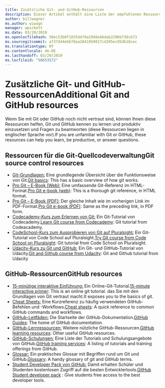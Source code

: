 ```yaml
---
title: Zusätzliche Git- und GitHub-Ressourcen
description: Dieser Artikel enthält eine Liste der empfohlenen Ressourcen für Git und GitHub, mit denen Sie sich optimal auf die Mitwirkung an docs.microsoft.com vorbereiten können.
author: billwagner
ms.author: wiwagn
manager: wpickett
ms.date: 03/29/2019
ms.openlocfilehash: 50ec53b0f1035d470a1948e46dab2296bf38cb73
ms.sourcegitcommit: af37d44eb67daa2841959817cd205ec95db18cec
ms.translationtype: HT
ms.contentlocale: de-DE
ms.lasthandoff: 03/29/2019
ms.locfileid: "58653572"
---
```

# <a name="additional-git-and-github-resources"></a><span data-ttu-id="ad7e2-103">Zusätzliche Git- und GitHub-Ressourcen</span><span class="sxs-lookup"><span data-stu-id="ad7e2-103">Additional Git and GitHub resources</span></span>

<span data-ttu-id="ad7e2-104">Wenn Sie mit Git oder GitHub noch nicht vertraut sind, können Ihnen diese Ressourcen helfen, Git und GitHub kennen zu lernen und produktiv einzusetzen und Fragen zu beantworten (diese Ressourcen liegen in englischer Sprache vor).</span><span class="sxs-lookup"><span data-stu-id="ad7e2-104">If you are unfamiliar with Git or GitHub, these resources can help you learn, be productive, or answer questions.</span></span>

## <a name="git-source-control-resources"></a><span data-ttu-id="ad7e2-105">Ressourcen für die Git-Quellcodeverwaltung</span><span class="sxs-lookup"><span data-stu-id="ad7e2-105">Git source control resources</span></span>

- <span data-ttu-id="ad7e2-106">[Git-Grundlagen:](https://go.microsoft.com/fwlink/?linkid=853939) Eine grundlegende Übersicht über die Funktionsweise von Git.</span><span class="sxs-lookup"><span data-stu-id="ad7e2-106">[Git basics](https://go.microsoft.com/fwlink/?linkid=853939): This has a basic overview of how git works.</span></span>
- <span data-ttu-id="ad7e2-107">[Pro Git – E-Book (Web):](https://go.microsoft.com/fwlink/?linkid=853940) Eine umfassende Git-Referenz im HTML-Format.</span><span class="sxs-lookup"><span data-stu-id="ad7e2-107">[Pro Git e-book (web)](https://go.microsoft.com/fwlink/?linkid=853940): This is a thorough git reference, in HTML format.</span></span>
- <span data-ttu-id="ad7e2-108">[Pro Git – E-Book (PDF):](https://progit2.s3.amazonaws.com/en/2016-03-22-f3531/progit-en.1084.pdf) Der gleiche Inhalt wie im vorherigen Link im PDF-Format.</span><span class="sxs-lookup"><span data-stu-id="ad7e2-108">[Pro Git e-book (PDF)](https://progit2.s3.amazonaws.com/en/2016-03-22-f3531/progit-en.1084.pdf): Same as the preceding link, in PDF form.</span></span>
- <span data-ttu-id="ad7e2-109">[Codecademy-Kurs zum Erlernen von Git:](https://www.codecademy.com/learn/learn-git) Ein Git-Tutorial von Codecademy.</span><span class="sxs-lookup"><span data-stu-id="ad7e2-109">[Learn Git course from Codecademy](https://www.codecademy.com/learn/learn-git): Git tutorial from Codeacademy.</span></span>
- <span data-ttu-id="ad7e2-110">[CodeSchool-Kurs zum Ausprobieren von Git auf Pluralsight:](https://www.pluralsight.com/courses/code-school-git-real) Ein Git-Tutorial von Code School auf Pluralsight.</span><span class="sxs-lookup"><span data-stu-id="ad7e2-110">[Try Git course from Code School on Pluralsight](https://www.pluralsight.com/courses/code-school-git-real): Git tutorial from Code School on Pluralsight.</span></span>
- <span data-ttu-id="ad7e2-111">[Udacity-Kurs zu Git und GitHub:](https://www.udacity.com/course/how-to-use-git-and-github--ud775) Ein Git- und GitHub-Tutorial von Udacity.</span><span class="sxs-lookup"><span data-stu-id="ad7e2-111">[Git and Github course from Udacity](https://www.udacity.com/course/how-to-use-git-and-github--ud775): Git and Github tutorial from Udacity</span></span>

## <a name="github-resources"></a><span data-ttu-id="ad7e2-112">GitHub-Ressourcen</span><span class="sxs-lookup"><span data-stu-id="ad7e2-112">GitHub resources</span></span>

- <span data-ttu-id="ad7e2-113">[15-minütige interaktive Einführung:](https://try.github.io/) Ein Online-Git-Tutorial.</span><span class="sxs-lookup"><span data-stu-id="ad7e2-113">[15-minute interactive primer](https://try.github.io/): This is an online git tutorial.</span></span> <span data-ttu-id="ad7e2-114">das Sie mit den Grundlagen von Git vertraut macht.</span><span class="sxs-lookup"><span data-stu-id="ad7e2-114">It exposes you to the basics of git.</span></span>
- <span data-ttu-id="ad7e2-115">[Cheat Sheets:](https://go.microsoft.com/fwlink/?linkid=853941) Eine Kurzreferenz zu häufig verwendeten GitHub-Befehlen und -Workflows.</span><span class="sxs-lookup"><span data-stu-id="ad7e2-115">[Cheat sheets](https://go.microsoft.com/fwlink/?linkid=853941): A quick reference to common GitHub commands and workflows.</span></span>
- <span data-ttu-id="ad7e2-116">[GitHub-Leitfäden:](https://guides.github.com/) Die Startseite der GitHub-Dokumentation.</span><span class="sxs-lookup"><span data-stu-id="ad7e2-116">[GitHub Guides](https://guides.github.com/): The home of GitHub documentation.</span></span>
- <span data-ttu-id="ad7e2-117">[GitHub-Lernressourcen:](https://help.github.com/articles/git-and-github-learning-resources/) Weitere nützliche GitHub-Ressourcen.</span><span class="sxs-lookup"><span data-stu-id="ad7e2-117">[GitHub learning resources](https://help.github.com/articles/git-and-github-learning-resources/): Other useful GitHub resources.</span></span>
- <span data-ttu-id="ad7e2-118">[GitHub-Schulungen:](https://services.github.com/training/) Eine Liste der Tutorials und Schulungsangebote von GitHub.</span><span class="sxs-lookup"><span data-stu-id="ad7e2-118">[GitHub training services](https://services.github.com/training/): A listing of tutorials and training offerings from GitHub.</span></span>
- <span data-ttu-id="ad7e2-119">[Glossar:](https://help.github.com/articles/github-glossary) Ein praktisches Glossar mit Begriffen rund um Git und GitHub.</span><span class="sxs-lookup"><span data-stu-id="ad7e2-119">[Glossary](https://help.github.com/articles/github-glossary): A handy glossary of git and GitHub terms.</span></span>
- <span data-ttu-id="ad7e2-120">[Student Developer Pack von GitHub:](https://education.github.com/pack) Damit erhalten Schüler und Studenten kostenlosen Zugriff auf die besten Entwicklertools.</span><span class="sxs-lookup"><span data-stu-id="ad7e2-120">[GitHub Student developer pack](https://education.github.com/pack) : Give students free access to the best developer tools.</span></span>
